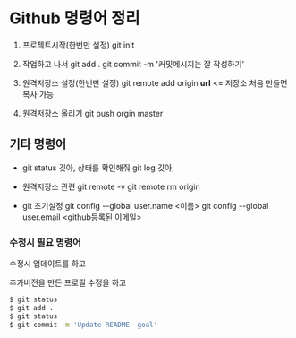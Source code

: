 # Github 명령어 정리

1.  프로젝트시작(한번만 설정)
   git init

2. 작업하고 나서
   git add . 
   git commit -m '커밋메시지는 잘 작성하기'

3. 원격저장소 설정(한번만 설정)
   git remote add origin __url__ <= 저장소 처음 만들면 복사 가능

4. 원격저장소 올리기
   git push orgin master

## 기타 명령어

* git status 깃아, 상태를 확인해줘
  git log 깃아, 

* 원격저장소 관련
  git remote -v 
  git remote rm origin  

* git 초기설정
  git config --global user.name <이름>
  git config --global user.email <github등록된 이메일>

### 수정시 필요 명령어

수정시 업데이트를 하고 

추가버전을 만든 프로필 수정을 하고

```bash 
$ git status
$ git add .
$ git status
$ git commit -m 'Update README -goal'
```

